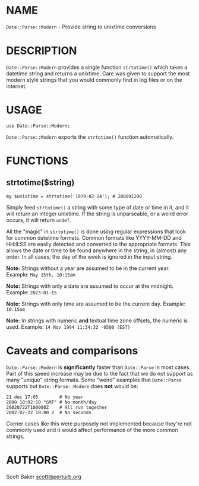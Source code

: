# NAME

`Date::Parse::Modern` - Provide string to unixtime conversions

# DESCRIPTION

`Date::Parse::Modern` provides a single function `strtotime()` which takes a datetime string
and returns a unixtime.  Care was given to support the most modern style strings that you would
commonly find in log files or on the internet.

# USAGE

    use Date::Parse::Modern;

`Date::Parse::Modern` exports the `strtotime()` function automatically.

# FUNCTIONS

## strtotime($string)

    my $unixtime = strtotime('1979-02-24'); # 288691200

Simply feed `strtotime()` a string with some type of date or time in it, and it will return an
integer unixtime. If the string is unparseable, or a weird error occurs, it will return `undef`.

All the "magic" in `strtotime()` is done using regular expressions that look for common datetime
formats. Common formats like YYYY-MM-DD and HH:II:SS are easily detected and converted to the
appropriate formats. This allows the date or time to be found anywhere in the string, in (almost) any
order. In all cases, the day of the week is ignored in the input string.

**Note:** Strings without a year are assumed to be in the current year. Example: `May 15th, 10:15am`

**Note:** Strings with only a date are assumed to occur at the midnight. Example: `2023-01-15`

**Note:** Strings with only time are assumed to be the current day. Example: `10:15am`

**Note:** In strings with numeric **and** textual time zone offsets, the numeric is used. Example:
`14 Nov 1994 11:34:32 -0500 (EST)`

# Caveats and comparisons

`Date::Parse::Modern` is **significantly** faster than `Date::Parse` in most cases. Part of this
speed increase may be due to the fact that we do not support as many "unique" string formats.
Some "weird" examples that `Date::Parse` supports but `Date::Parse::Modern`
does **not** would be:

    21 dec 17:05        # No year
    2000 10:02:18 "GMT" # No month/day
    20020722T100000Z    # All run together
    2002-07-22 10:00 Z  # No seconds

Corner cases like this were purposely not implemented because they're not commonly used and it would
affect performance of the more common strings.

# AUTHORS

Scott Baker <scott@perturb.org>
